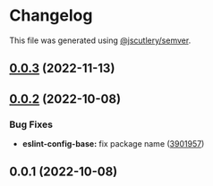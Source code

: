 # Changelog

This file was generated using [@jscutlery/semver](https://github.com/jscutlery/semver).

## [0.0.3](https://github.com/robinpellegrims/pellegrims/compare/eslint-config-base-0.0.2...eslint-config-base-0.0.3) (2022-11-13)

## [0.0.2](https://github.com/robinpellegrims/pellegrims/compare/eslint-config-base-0.0.1...eslint-config-base-0.0.2) (2022-10-08)

### Bug Fixes

- **eslint-config-base:** fix package name ([3901957](https://github.com/robinpellegrims/pellegrims/commit/3901957855000c22eceba76e389a2722d74e29b6))

## 0.0.1 (2022-10-08)
